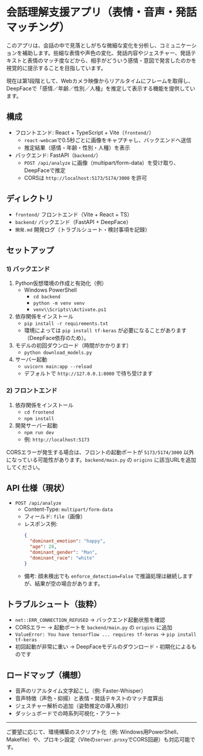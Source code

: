 # 会話理解支援アプリ（表情・音声・発話マッチング）

このアプリは、会話の中で見落としがちな微細な変化を分析し、コミュニケーションを補助します。些細な表情や声色の変化、発話内容やジェスチャー、発話テキストと表情のマッチ度などから、相手がどういう感情・意図で発言したのかを視覚的に提示することを目指しています。

現在は第1段階として、Webカメラ映像からリアルタイムにフレームを取得し、DeepFaceで「感情／年齢／性別／人種」を推定して表示する機能を提供しています。

## 構成
- フロントエンド: React + TypeScript + Vite（`frontend/`）
  - `react-webcam`で0.5秒ごとに画像をキャプチャし、バックエンドへ送信
  - 推定結果（感情・年齢・性別・人種）を表示
- バックエンド: FastAPI（`backend/`）
  - `POST /api/analyze` に画像（multipart/form-data）を受け取り、DeepFaceで推定
  - CORSは `http://localhost:5173/5174/3000` を許可

## ディレクトリ
- `frontend/` フロントエンド（Vite + React + TS）
- `backend/` バックエンド（FastAPI + DeepFace）
- `開発.md` 開発ログ（トラブルシュート・検討事項を記録）

## セットアップ

### 1) バックエンド
1. Python仮想環境の作成と有効化（例）
   - Windows PowerShell
     - `cd backend`
     - `python -m venv venv`
     - `venv\\Scripts\\Activate.ps1`
2. 依存関係をインストール
   - `pip install -r requirements.txt`
   - 環境によっては `pip install tf-keras` が必要になることがあります（DeepFace依存のため）。
3. モデルの初回ダウンロード（時間がかかります）
   - `python download_models.py`
4. サーバー起動
   - `uvicorn main:app --reload`
   - デフォルトで `http://127.0.0.1:8000` で待ち受けます

### 2) フロントエンド
1. 依存関係をインストール
   - `cd frontend`
   - `npm install`
2. 開発サーバー起動
   - `npm run dev`
   - 例: `http://localhost:5173`

CORSエラーが発生する場合は、フロントの起動ポートが `5173/5174/3000` 以外になっている可能性があります。`backend/main.py` の `origins` に該当URLを追加してください。

## API 仕様（現状）
- `POST /api/analyze`
  - Content-Type: `multipart/form-data`
  - フィールド: `file`（画像）
  - レスポンス例:
    ```json
    {
      "dominant_emotion": "happy",
      "age": 28,
      "dominant_gender": "Man",
      "dominant_race": "white"
    }
    ```
  - 備考: 顔未検出でも `enforce_detection=False` で推論処理は継続しますが、結果が空の場合があります。

## トラブルシュート（抜粋）
- `net::ERR_CONNECTION_REFUSED` → バックエンド起動状態を確認
- CORSエラー → 起動ポートを `backend/main.py` の `origins` に追加
- `ValueError: You have tensorflow ... requires tf-keras` → `pip install tf-keras`
- 初回起動が非常に重い → DeepFaceモデルのダウンロード・初期化によるものです

## ロードマップ（構想）
- 音声のリアルタイム文字起こし（例: Faster-Whisper）
- 音声特徴（声色・抑揚）と表情・発話テキストのマッチ度算出
- ジェスチャー解析の追加（姿勢推定の導入検討）
- ダッシュボードでの時系列可視化・アラート

---
ご要望に応じて、環境構築のスクリプト化（例: Windows用PowerShell、Makefile）や、プロキシ設定（Viteの`server.proxy`でCORS回避）も対応可能です。
